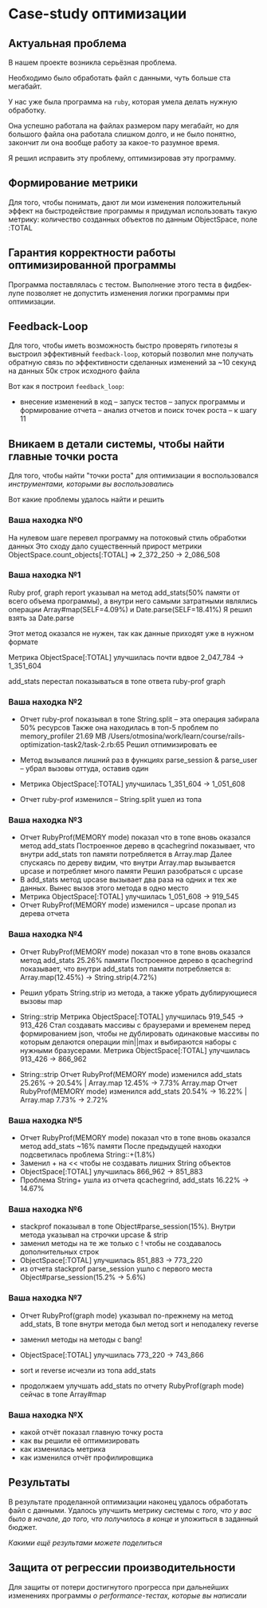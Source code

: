 # Case-study оптимизации

## Актуальная проблема
В нашем проекте возникла серьёзная проблема.

Необходимо было обработать файл с данными, чуть больше ста мегабайт.

У нас уже была программа на `ruby`, которая умела делать нужную обработку.

Она успешно работала на файлах размером пару мегабайт, но для большого файла она работала слишком долго, и не было понятно, закончит ли она вообще работу за какое-то разумное время.

Я решил исправить эту проблему, оптимизировав эту программу.

## Формирование метрики
Для того, чтобы понимать, дают ли мои изменения положительный эффект на быстродействие программы я придумал использовать такую метрику: количество созданных объектов по данным ObjectSpace, поле :TOTAL

## Гарантия корректности работы оптимизированной программы
Программа поставлялась с тестом. Выполнение этого теста в фидбек-лупе позволяет не допустить изменения логики программы при оптимизации.

## Feedback-Loop
Для того, чтобы иметь возможность быстро проверять гипотезы я выстроил эффективный `feedback-loop`, который позволил мне получать обратную связь по эффективности сделанных изменений за ~10 секунд на данных 50к строк исходного файла

Вот как я построил `feedback_loop`: 
- внесение изменений в код
– запуск тестов 
– запуск программы и формирование отчета
– анализ отчетов и поиск точек роста
– к шагу 11

## Вникаем в детали системы, чтобы найти главные точки роста
Для того, чтобы найти "точки роста" для оптимизации я воспользовался *инструментами, которыми вы воспользовались*

Вот какие проблемы удалось найти и решить

### Ваша находка №0
На нулевом шаге перевел программу на потоковый стиль обработки данных
Это сходу дало существенный прирост метрики
ObjectSpace.count_objects[:TOTAL] => 2_372_250 -> 2_086_508 

### Ваша находка №1
Ruby prof, graph report указывал на метод add_stats(50% памяти от всего объема программы), а внутри него самыми затратными являлись операции Array#map(SELF=4.09%) и Date.parse(SELF=18.41%)
Я решил взять за Date.parse

Этот метод оказался не нужен, так как данные приходят уже в нужном формате

Метрика ObjectSpace[:TOTAL] улучшилась почти вдвое 2_047_784 -> 1_351_604

add_stats перестал показываться в топе ответа ruby-prof graph

### Ваша находка №2
- Отчет ruby-prof показывал в топе String.split – эта операция забирала 50% ресурсов
Также она находилась в топ-5 проблем по memory_profiler
21.69 MB  /Users/otmosina/work/learn/course/rails-optimization-task2/task-2.rb:65
Решил отпимизировать ее

- Метод вызывался лишний раз в функциях parse_session & parse_user – убрал вызовы оттуда, оставив один

- Метрика ObjectSpace[:TOTAL] улучшилась 1_351_604 -> 1_051_608

- Отчет ruby-prof изменился – String.split ушел из топа

### Ваша находка №3
- Отчет RubyProf(MEMORY mode) показал что в топе вновь оказался метод add_stats
Построенное дерево в qcachegrind показывает, что внутри add_stats топ памяти потребляется в Array.map
Далее спускаясь по дереву видим, что внутри Array.map вызывается upcase и потребляет много памяти
Решил разобраться с upcase
- В add_stats метод upcase вызывает два раза на одних и тех же данных. Вынес вызов этого метода в одно место
- Метрика ObjectSpace[:TOTAL] улучшилась 1_051_608 -> 919_545
- Отчет RubyProf(MEMORY mode) изменился – upcase пропал из дерева отчета

### Ваша находка №4
- Отчет RubyProf(MEMORY mode) показал что в топе вновь оказался метод add_stats 25.26% памяти
Построенное дерево в qcachegrind показывает, что внутри add_stats топ памяти потребляется в:
 Array.map(12.45%) -> String.strip(4.72%)

- Решил убрать String.strip из метода, а также убрать дублирующиеся вызовы map
- String::strip Метрика ObjectSpace[:TOTAL] улучшилась 919_545 -> 913_426
Стал создавать массивы с браузерами и временем перед формированием json, чтобы не дублировать одинаковые массивы по которым делаются операции min||max и выбираются наборы с нужными бразусерами. Метрика ObjectSpace[:TOTAL] улучшилась 913_426 -> 866_962 


- String::strip Отчет RubyProf(MEMORY mode) изменился add_stats 25.26% -> 20.54% | Array.map 12.45% -> 7.73%
Array.map Отчет RubyProf(MEMORY mode) изменился add_stats 20.54% -> 16.22% | Array.map 7.73% -> 2.72%


### Ваша находка №5
- Отчет RubyProf(MEMORY mode) показал что в топе вновь оказался метод add_stats ~16% памяти
После предыдущей находки подсветилась проблема String::+(1.8%)
- Заменил + на << чтобы не создавать лишних String объектов
- ObjectSpace[:TOTAL] улучшилась 866_962 ->  851_883
- Проблема String+ ушла из отчета qcachegrind, add_stats 16.22% -> 14.67%

### Ваша находка №6
- stackprof показывал в топе Object#parse_session(15%). Внутри метода указывал на строчки upcase & strip
- заменил методы на те же только с ! чтобы не создавалось дополнительных строк
- ObjectSpace[:TOTAL] улучшилась 851_883 ->  773_220
- из отчета stackprof parse_session ушло с первого места
 Object#parse_session(15.2% -> 5.6%)

### Ваша находка №7
- Отчет RubyProf(graph mode) указывал по-прежнему на метод add_stats,
В топе внутри метода был метод sort и неподалеку reverse
- заменил методы на методы с bang!
- ObjectSpace[:TOTAL] улучшилась 773_220 -> 743_866
- sort и reverse исчезли из топа add_stats

- продолжаем улучшать add_stats по отчету RubyProf(graph mode)
сейчас в топе Array#map


### Ваша находка №X
- какой отчёт показал главную точку роста
- как вы решили её оптимизировать
- как изменилась метрика
- как изменился отчёт профилировщика


## Результаты
В результате проделанной оптимизации наконец удалось обработать файл с данными.
Удалось улучшить метрику системы с *того, что у вас было в начале, до того, что получилось в конце* и уложиться в заданный бюджет.

*Какими ещё результами можете поделиться*

## Защита от регрессии производительности
Для защиты от потери достигнутого прогресса при дальнейших изменениях программы *о performance-тестах, которые вы написали*

